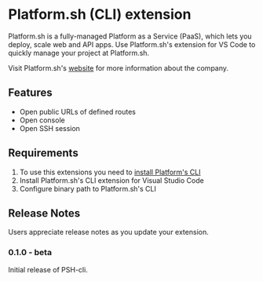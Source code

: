 # Platform.sh (CLI) extension

Platform.sh is a fully-managed Platform as a Service (PaaS), which lets you deploy, scale web and API apps.
Use Platform.sh's extension for VS Code to quickly manage your project at Platform.sh.

Visit Platform.sh's [website](https://platform.sh/) for more information about the company.

## Features

- Open public URLs of defined routes
- Open console
- Open SSH session

## Requirements

1. To use this extensions you need to [install Platform's CLI](https://docs.platform.sh/development/cli.html#1-install)
2. Install Platform.sh's CLI extension for Visual Studio Code
3. Configure binary path to Platform.sh's CLI

## Release Notes

Users appreciate release notes as you update your extension.

### 0.1.0 - beta

Initial release of PSH-cli.
